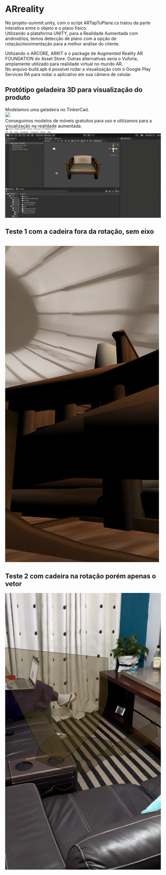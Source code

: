 <h1>ARreality</h1>

<p>No projeto-summit.unity, com o script ARTapToPlane.cs tratou da parte interativa entre o objeto e o plano físico. <br/>
Utilizando a plataforma UNITY, para a Realidade Aumentada com android/ios, temos detecção de plano com a opção de rotação/movimentação para a melhor análise do cliente.</p>

<p>Utilizando o ARCORE, ARKIT e o package de Augmented Reality AR FOUNDATION do Asset Store. Outras alternativas seria o Vuforia, amplamente utilizado para realidade virtual no mundo AR.<br/>
No arquivo build.apk é possível rodar a visualização com o Google Play Services RA para rodar o aplicativo em sua câmera de celular. <br/>
</p>

<h2>Protótipo geladeira 3D para visualização do produto</h2>
<p>
Modelamos uma geladeira no TinkerCad.
<br>
<img src="https://github.com/Steffany-Martins/ARreality/blob/master/refrigerator_3d.gif"/>
<br>
Conseguimos modelos de móveis gratuitos para uso e utilizamos para a visualização na realidade aumentada.
<br>
<img src="https://github.com/Steffany-Martins/ARreality/blob/master/chair_RA.gif"/>
</p>

<h2> Teste 1 com a cadeira fora da rotação, sem eixo</h2>
<br>
<img src="https://github.com/Steffany-Martins/ARreality/blob/master/teste1.jpeg"/>
<br>
<h2>Teste 2 com cadeira na rotação porém apenas o vetor </h2>
<img src="https://github.com/Steffany-Martins/ARreality/blob/master/teste2.jpeg"/>
